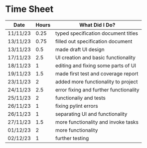 # Time Sheet

| Date     | Hours | What Did I Do?                         |
|----------|-------|----------------------------------------|
| 11/11/23 | 0.25  | typed specification document titles    |
| 13/11/23 | 0.75  | filled out specification document      |
| 13/11/23 | 0.5   | made draft UI design                   |
| 17/11/23 | 2.5   | UI creation and basic functionality    |
| 18/11/23 | 1     | editing and fixing some parts of UI    | 
| 19/11/23 | 1.5   | made first test and coverage report    |
| 23/11/23 | 2     | added more functionality to project    |
| 24/11/23 | 2.5   | error fixing and further functionality |
| 25/11/23 | 2     | functionaliy and tests                 |
| 26/11/23 | 1     | fixing pylint errors                   |
| 26/11/23 | 1     | separating UI and functionality        |
| 27/11/23 | 1.5   | more functionality and invoke tasks    |
| 01/12/23 | 2     | more functionality                     |
| 02/12/23 | 1     | further testing                        |
